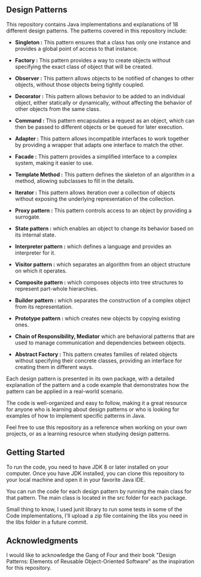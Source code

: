 ## **Design Patterns**
This repository contains Java implementations and explanations of 18 different design patterns. The patterns covered in this repository include:

* **Singleton :** This pattern ensures that a class has only one instance and provides a global point of access to that instance.
* **Factory :** This pattern provides a way to create objects without specifying the exact class of object that will be created.
* **Observer :** This pattern allows objects to be notified of changes to other objects, without those objects being tightly coupled.
* **Decorator :** This pattern allows behavior to be added to an individual object, either statically or dynamically, without affecting the behavior of other objects from the same class.
* **Command :** This pattern encapsulates a request as an object, which can then be passed to different objects or be queued for later execution.
* **Adapter :** This pattern allows incompatible interfaces to work together by providing a wrapper that adapts one interface to match the other.
* **Facade :** This pattern provides a simplified interface to a complex system, making it easier to use.
* **Template Method :** This pattern defines the skeleton of an algorithm in a method, allowing subclasses to fill in the details.
* **Iterator :** This pattern allows iteration over a collection of objects without exposing the underlying representation of the collection.
* **Proxy pattern :** This pattern controls access to an object by providing a surrogate.
* **State pattern :** which enables an object to change its behavior based on its internal state.
* **Interpreter pattern :** which defines a language and provides an interpreter for it.
* **Visitor pattern :** which separates an algorithm from an object structure on which it operates.
* **Composite pattern :** which composes objects into tree structures to represent part-whole hierarchies.
* **Builder pattern :** which separates the construction of a complex object from its representation.
* **Prototype pattern :** which creates new objects by copying existing ones.
* **Chain of Responsibility, Mediator** which are behavioral patterns that are used to manage communication and dependencies between objects.

* **Abstract Factory :** This pattern creates families of related objects without specifying their concrete classes, providing an interface for creating them in different ways.


Each design pattern is presented in its own package, with a detailed explanation of the pattern and a code example that demonstrates how the pattern can be applied in a real-world scenario.

The code is well-organized and easy to follow, making it a great resource for anyone who is learning about design patterns or who is looking for examples of how to implement specific patterns in Java.

Feel free to use this repository as a reference when working on your own projects, or as a learning resource when studying design patterns.

## **Getting Started**
To run the code, you need to have JDK 8 or later installed on your computer. Once you have JDK installed, you can clone this repository to your local machine and open it in your favorite Java IDE.

You can run the code for each design pattern by running the main class for that pattern. The main class is located in the src folder for each package.

Small thing to know, I used junit library to run some tests in some of the Code implementations, I'll upload a zip file containing the libs you need in the libs folder in a future commit.


## **Acknowledgments**
I would like to acknowledge the Gang of Four and their book "Design Patterns: Elements of Reusable Object-Oriented Software" as the inspiration for this repository.
